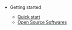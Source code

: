 - Getting started

  - [Quick start](quickstart.md)
  - [Open Source Softwares](OpenSourceSoftwares.md)

